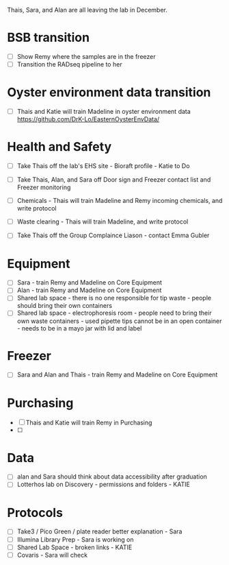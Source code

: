 Thais, Sara, and Alan are all leaving the lab in December.


# BSB transition
- [ ] Show Remy where the samples are in the freezer
- [ ] Transition the RADseq pipeline to her

# Oyster environment data transition
- [ ] Thais and Katie will train Madeline in oyster environment data https://github.com/DrK-Lo/EasternOysterEnvData/

# Health and Safety
- [ ] Take Thais off the lab's EHS site - Bioraft profile - Katie to Do
- [ ] Take Thais, Alan, and Sara off Door sign and Freezer contact list and Freezer monitoring
- [ ] Chemicals - Thais will train Madeline and Remy incoming chemicals, and write protocol
- [ ] Waste clearing - Thais will train Madeline, and write protocol
- [ ] Take Thais off the Group Complaince Liason - contact Emma Gubler


# Equipment
- [ ] Sara - train Remy and Madeline on Core Equipment
- [ ] Alan - train Remy and Madeline on Core Equipment
- [ ] Shared lab space - there is no one responsible for tip waste - people should bring their own containers
- [ ] Shared lab space - electrophoresis room - people need to bring their own waste containers - used pipette tips cannot be in an open container - needs to be in a mayo jar with lid and label

# Freezer
- [ ] Sara and Alan and Thais - train Remy and Madeline on Core Equipment

# Purchasing
- [ ] Thais and Katie will train Remy in Purchasing
- [ ] 

# Data
- [ ]  alan and Sara should think about data accessibility after graduation
- [ ]  Lotterhos lab on Discovery - permissions and folders - KATIE

# Protocols
- [ ] Take3 / Pico Green / plate reader better explanation - Sara
- [ ] Illumina Library Prep - Sara is working on
- [ ] Shared Lab Space - broken links - KATIE
- [ ] Covaris - Sara will check 
